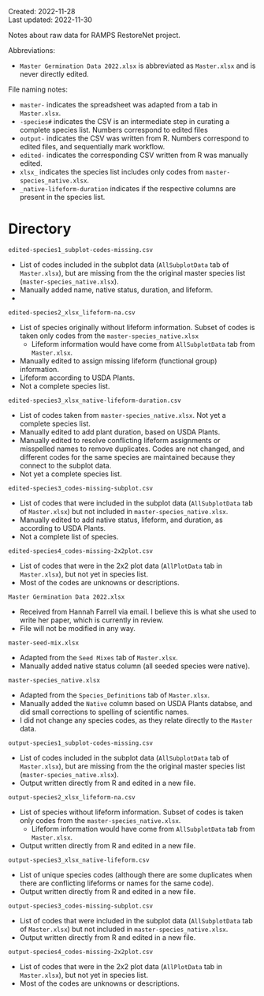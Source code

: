 Created: 2022-11-28  
Last updated: 2022-11-30  
  
Notes about raw data for RAMPS RestoreNet project.

Abbreviations:
- `Master Germination Data 2022.xlsx` is abbreviated as `Master.xlsx` and is never directly edited.

File naming notes:
- `master-` indicates the spreadsheet was adapted from a tab in `Master.xlsx`.
- `-species#` indicates the CSV is an intermediate step in curating a complete species list. Numbers correspond to edited files
- `output-` indicates the CSV was written from R. Numbers correspond to edited files, and sequentially mark workflow.
- `edited-` indicates the corresponding CSV written from R was manually edited.
- `xlsx_` indicates the species list includes only codes from  `master-species_native.xlsx`.
- `_native-lifeform-duration` indicates if the respective columns are present in the species list.

# Directory
`edited-species1_subplot-codes-missing.csv`
- List of codes included in the subplot data (`AllSubplotData` tab of `Master.xlsx`), but are missing from the the original master species list (`master-species_native.xlsx`).
- Manually added name, native status, duration, and lifeform.
- 
`edited-species2_xlsx_lifeform-na.csv`
- List of species originally without lifeform information. Subset of codes is taken only codes from the `master-species_native.xlsx`
	- Lifeform information would have come from `AllSubplotData` tab from `Master.xlsx`.
- Manually edited to assign missing lifeform (functional group) information.
- Lifeform according to USDA Plants.
- Not a complete species list.

`edited-species3_xlsx_native-lifeform-duration.csv`
- List of codes taken from `master-species_native.xlsx`. Not yet a complete species list.
- Manually edited to add plant duration, based on USDA Plants.
- Manually edited to resolve conflicting lifeform assignments or misspelled names to remove duplicates.  Codes are not changed, and different codes for the same species are maintained because they connect to the subplot data.
- Not yet a complete species list.

`edited-species3_codes-missing-subplot.csv`
- List of codes that were included in the subplot data (`AllSubplotData` tab of `Master.xlsx`) but not included in `master-species_native.xlsx`.
- Manually edited to add native status, lifeform, and duration, as according to USDA Plants.
- Not a complete list of species.

`edited-species4_codes-missing-2x2plot.csv`
- List of codes that were in the 2x2 plot data (`AllPlotData` tab in `Master.xlsx`), but not yet in species list.
- Most of the codes are unknowns or descriptions.

`Master Germination Data 2022.xlsx`
- Received from Hannah Farrell via email. I believe this is what she used to write her paper, which is currently in review.
- File will not be modified in any way.  

`master-seed-mix.xlsx`
- Adapted from the `Seed Mixes` tab of `Master.xlsx`.
- Manually added native status column (all seeded species were native).

`master-species_native.xlsx`
- Adapted from the `Species_Definitions` tab of `Master.xlsx`.
- Manually added the `Native` column based on USDA Plants databse, and did small corrections to spelling of scientific names.
- I did not change any species codes, as they relate directly to the `Master` data.

`output-species1_subplot-codes-missing.csv`
- List of codes included in the subplot data (`AllSubplotData` tab of `Master.xlsx`), but are missing from the the original master species list (`master-species_native.xlsx`).
- Output written directly from R and edited in a new file.

`output-species2_xlsx_lifeform-na.csv`
- List of species without lifeform information. Subset of codes is taken only codes from the `master-species_native.xlsx`.
 	- Lifeform information would have come from `AllSubplotData` tab from `Master.xlsx`.
- Output written directly from R and edited in a new file.

`output-species3_xlsx_native-lifeform.csv`
- List of unique species codes (although there are some duplicates when there are conflicting lifeforms or names for the same code).
- Output written directly from R and edited in a new file.

`output-species3_codes-missing-subplot.csv`
- List of codes that were included in the subplot data (`AllSubplotData` tab of `Master.xlsx`) but not included in `master-species_native.xlsx`.
- Output written directly from R and edited in a new file.

`output-species4_codes-missing-2x2plot.csv`
- List of codes that were in the 2x2 plot data (`AllPlotData` tab in `Master.xlsx`), but not yet in species list.
- Most of the codes are unknowns or descriptions.








